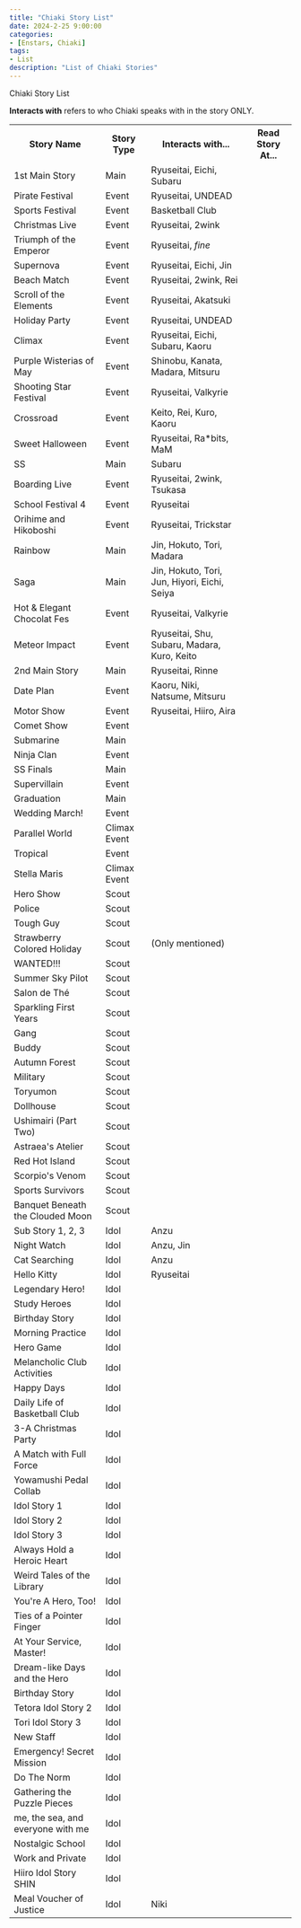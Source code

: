 ```yaml
---
title: "Chiaki Story List"
date: 2024-2-25 9:00:00
categories:
- [Enstars, Chiaki]
tags:
- List
description: "List of Chiaki Stories"
---
```


Chiaki Story List

<!-- more -->

<b>Interacts with</b> refers to who Chiaki speaks with in the story ONLY.

<table>
  <tr>
    <th>Story Name</th>
    <th>Story Type</th>
    <th>Interacts with...</th>
    <th>Read Story At...</th>
  </tr>
  <tr>
    <td>1st Main Story</td>
    <td>Main</td>
    <td>Ryuseitai, Eichi, Subaru</td>
    <td></td>
  </tr>
  <tr>
    <td>Pirate Festival</td>
    <td>Event</td>
    <td>Ryuseitai, UNDEAD</td>
    <td></td>
  </tr>
  <tr>
    <td>Sports Festival</td>
    <td>Event</td>
    <td>Basketball Club</td>
    <td></td>
  </tr>
  <tr>
    <td>Christmas Live</td>
    <td>Event</td>
    <td>Ryuseitai, 2wink</td>
    <td></td>
  </tr>
  <tr>
    <td>Triumph of the Emperor</td>
    <td>Event</td>
    <td>Ryuseitai, <em>fine</em></td>
    <td></td>
  </tr>
  <tr>
    <td>Supernova</td>
    <td>Event</td>
    <td>Ryuseitai, Eichi, Jin</td>
    <td></td>
  </tr>
  <tr>
    <td>Beach Match</td>
    <td>Event</td>
    <td>Ryuseitai, 2wink, Rei</td>
    <td></td>
  </tr>
  <tr>
    <td>Scroll of the Elements</td>
    <td>Event</td>
    <td>Ryuseitai, Akatsuki</td>
    <td></td>
  </tr>
  <tr>
    <td>Holiday Party</td>
    <td>Event</td>
    <td>Ryuseitai, UNDEAD</td>
    <td></td>
  </tr>
  <tr>
    <td>Climax</td>
    <td>Event</td>
    <td>Ryuseitai, Eichi, Subaru, Kaoru</td>
    <td></td>
  </tr>
  <tr>
    <td>Purple Wisterias of May</td>
    <td>Event</td>
    <td>Shinobu, Kanata, Madara, Mitsuru</td>
    <td></td>
  </tr>
  <tr>
    <td>Shooting Star Festival</td>
    <td>Event</td>
    <td>Ryuseitai, Valkyrie</td>
    <td></td>
  </tr>
  <tr>
    <td>Crossroad</td>
    <td>Event</td>
    <td>Keito, Rei, Kuro, Kaoru</td>
    <td></td>
  </tr>
  <tr>
    <td>Sweet Halloween</td>
    <td>Event</td>
    <td>Ryuseitai, Ra*bits, MaM</td>
    <td></td>
  </tr>
  <tr>
    <td>SS</td>
    <td>Main</td>
    <td>Subaru</td>
    <td></td>
  </tr>
  <tr>
    <td>Boarding Live</td>
    <td>Event</td>
    <td>Ryuseitai, 2wink, Tsukasa</td>
    <td></td>
  </tr>
  <tr>
    <td>School Festival 4</td>
    <td>Event</td>
    <td>Ryuseitai</td>
    <td></td>
  </tr>
  <tr>
    <td>Orihime and Hikoboshi</td>
    <td>Event</td>
    <td>Ryuseitai, Trickstar</td>
    <td></td>
  </tr>
  <tr>
    <td>Rainbow</td>
    <td>Main</td>
    <td>Jin, Hokuto, Tori, Madara</td>
    <td></td>
  </tr>
  <tr>
    <td>Saga</td>
    <td>Main</td>
    <td>Jin, Hokuto, Tori, Jun, Hiyori, Eichi, Seiya</td>
    <td></td>
  </tr>
  <tr>
    <td>Hot & Elegant Chocolat Fes</td>
    <td>Event</td>
    <td>Ryuseitai, Valkyrie</td>
    <td></td>
  </tr>
  <tr>
    <td>Meteor Impact</td>
    <td>Event</td>
    <td>Ryuseitai, Shu, Subaru, Madara, Kuro, Keito</td>
    <td></td>
  </tr>
  <tr>
    <td>2nd Main Story</td>
    <td>Main</td>
    <td>Ryuseitai, Rinne</td>
    <td></td>
  </tr>
  <tr>
    <td>Date Plan</td>
    <td>Event</td>
    <td>Kaoru, Niki, Natsume, Mitsuru</td>
    <td></td>
  </tr>
  <tr>
    <td>Motor Show</td>
    <td>Event</td>
    <td>Ryuseitai, Hiiro, Aira</td>
    <td></td>
  </tr>
  <tr>
    <td>Comet Show</td>
    <td>Event</td>
    <td></td>
    <td></td>
  </tr>
  <tr>
    <td>Submarine</td>
    <td>Main</td>
    <td></td>
    <td></td>
  </tr>
  <tr>
    <td>Ninja Clan</td>
    <td>Event</td>
    <td></td>
    <td></td>
  </tr>
  <tr>
    <td>SS Finals</td>
    <td>Main</td>
    <td></td>
    <td></td>
  </tr>
  <tr>
    <td>Supervillain</td>
    <td>Event</td>
    <td></td>
    <td></td>
  </tr>
  <tr>
    <td>Graduation</td>
    <td>Main</td>
    <td></td>
    <td></td>
  </tr>
  <tr>
    <td>Wedding March!</td>
    <td>Event</td>
    <td></td>
    <td></td>
  </tr>
  <tr>
    <td>Parallel World</td>
    <td>Climax Event</td>
    <td></td>
    <td></td>
  </tr>
  <tr>
    <td>Tropical</td>
    <td>Event</td>
    <td></td>
    <td></td>
  </tr>
  <tr>
    <td>Stella Maris</td>
    <td>Climax Event</td>
    <td></td>
    <td></td>
  </tr>
  <tr>
    <td>Hero Show</td>
    <td>Scout</td>
    <td></td>
    <td></td>
  </tr>
  <tr>
    <td>Police</td>
    <td>Scout</td>
    <td></td>
    <td></td>
  </tr>
  <tr>
    <td>Tough Guy</td>
    <td>Scout</td>
    <td></td>
    <td></td>
  </tr>
  <tr>
    <td>Strawberry Colored Holiday</td>
    <td>Scout</td>
    <td>(Only mentioned)</td>
    <td></td>
  </tr>
  <tr>
    <td>WANTED!!!</td>
    <td>Scout</td>
    <td></td>
    <td></td>
  </tr>
  <tr>
    <td>Summer Sky Pilot</td>
    <td>Scout</td>
    <td></td>
    <td></td>
  </tr>
  <tr>
    <td>Salon de Thé</td>
    <td>Scout</td>
    <td></td>
    <td></td>
  </tr>
  <tr>
    <td>Sparkling First Years</td>
    <td>Scout</td>
    <td></td>
    <td></td>
  </tr>
  <tr>
    <td>Gang</td>
    <td>Scout</td>
    <td></td>
    <td></td>
  </tr>
  <tr>
    <td>Buddy</td>
    <td>Scout</td>
    <td></td>
    <td></td>
  </tr>
  <tr>
    <td>Autumn Forest</td>
    <td>Scout</td>
    <td></td>
    <td></td>
  </tr>
  <tr>
    <td>Military</td>
    <td>Scout</td>
    <td></td>
    <td></td>
  </tr>
  <tr>
    <td>Toryumon</td>
    <td>Scout</td>
    <td></td>
    <td></td>
  </tr>
  <tr>
    <td>Dollhouse</td>
    <td>Scout</td>
    <td></td>
    <td></td>
  </tr>
  <tr>
    <td>Ushimairi (Part Two)</td>
    <td>Scout</td>
    <td></td>
    <td></td>
  </tr>
  <tr>
    <td>Astraea's Atelier</td>
    <td>Scout</td>
    <td></td>
    <td></td>
  </tr>
  <tr>
    <td>Red Hot Island</td>
    <td>Scout</td>
    <td></td>
    <td></td>
  </tr>
  <tr>
    <td>Scorpio's Venom</td>
    <td>Scout</td>
    <td></td>
    <td></td>
  </tr>
  <tr>
    <td>Sports Survivors</td>
    <td>Scout</td>
    <td></td>
    <td></td>
  </tr>
  <tr>
    <td>Banquet Beneath the Clouded Moon</td>
    <td>Scout</td>
    <td></td>
    <td></td>
  </tr>
  <tr>
    <td>Sub Story 1, 2, 3</td>
    <td>Idol</td>
    <td>Anzu</td>
    <td></td>
  </tr>
  <tr>
    <td>Night Watch</td>
    <td>Idol</td>
    <td>Anzu, Jin</td>
    <td></td>
  </tr>
  <tr>
    <td>Cat Searching</td>
    <td>Idol</td>
    <td>Anzu</td>
    <td></td>
  </tr>
  <tr>
    <td>Hello Kitty</td>
    <td>Idol</td>
    <td>Ryuseitai</td>
    <td></td>
  </tr>
  <tr>
    <td>Legendary Hero!</td>
    <td>Idol</td>
    <td></td>
    <td></td>
  </tr>
  <tr>
    <td>Study Heroes</td>
    <td>Idol</td>
    <td></td>
    <td></td>
  </tr>
  <tr>
    <td>Birthday Story</td>
    <td>Idol</td>
    <td></td>
    <td></td>
  </tr>
  <tr>
    <td>Morning Practice</td>
    <td>Idol</td>
    <td></td>
    <td></td>
  </tr>
  <tr>
    <td>Hero Game</td>
    <td>Idol</td>
    <td></td>
    <td></td>
  </tr>
  <tr>
    <td>Melancholic Club Activities</td>
    <td>Idol</td>
    <td></td>
    <td></td>
  </tr>
  <tr>
    <td>Happy Days</td>
    <td>Idol</td>
    <td></td>
    <td></td>
  </tr>
  <tr>
    <td>Daily Life of Basketball Club</td>
    <td>Idol</td>
    <td></td>
    <td></td>
  </tr>
  <tr>
    <td>3-A Christmas Party</td>
    <td>Idol</td>
    <td></td>
    <td></td>
  </tr>
  <tr>
    <td>A Match with Full Force</td>
    <td>Idol</td>
    <td></td>
    <td></td>
  </tr>
  <tr>
    <td>Yowamushi Pedal Collab</td>
    <td>Idol</td>
    <td></td>
    <td></td>
  </tr>
  <tr>
    <td>Idol Story 1</td>
    <td>Idol</td>
    <td></td>
    <td></td>
  </tr>
  <tr>
    <td>Idol Story 2</td>
    <td>Idol</td>
    <td></td>
    <td></td>
  </tr>
  <tr>
    <td>Idol Story 3</td>
    <td>Idol</td>
    <td></td>
    <td></td>
  </tr>
  <tr>
    <td>Always Hold a Heroic Heart</td>
    <td>Idol</td>
    <td></td>
    <td></td>
  </tr>
  <tr>
    <td>Weird Tales of the Library</td>
    <td>Idol</td>
    <td></td>
    <td></td>
  </tr>
  <tr>
    <td>You're A Hero, Too!</td>
    <td>Idol</td>
    <td></td>
    <td></td>
  </tr>
  <tr>
    <td>Ties of a Pointer Finger</td>
    <td>Idol</td>
    <td></td>
    <td></td>
  </tr>
  <tr>
    <td>At Your Service, Master!</td>
    <td>Idol</td>
    <td></td>
    <td></td>
  </tr>
  <tr>
    <td>Dream-like Days and the Hero</td>
    <td>Idol</td>
    <td></td>
    <td></td>
  </tr>
  <tr>
    <td>Birthday Story</td>
    <td>Idol</td>
    <td></td>
    <td></td>
  </tr>
  <tr>
    <td>Tetora Idol Story 2</td>
    <td>Idol</td>
    <td></td>
    <td></td>
  </tr>
  <tr>
    <td>Tori Idol Story 3</td>
    <td>Idol</td>
    <td></td>
    <td></td>
  </tr>
  <tr>
    <td>New Staff</td>
    <td>Idol</td>
    <td></td>
    <td></td>
  </tr>
  <tr>
    <td>Emergency! Secret Mission</td>
    <td>Idol</td>
    <td></td>
    <td></td>
  </tr>
  <tr>
    <td>Do The Norm</td>
    <td>Idol</td>
    <td></td>
    <td></td>
  </tr>
  <tr>
    <td>Gathering the Puzzle Pieces</td>
    <td>Idol</td>
    <td></td>
    <td></td>
  </tr>
  <tr>
    <td>me, the sea, and everyone with me</td>
    <td>Idol</td>
    <td></td>
    <td></td>
  </tr>
  <tr>
    <td>Nostalgic School</td>
    <td>Idol</td>
    <td></td>
    <td></td>
  </tr>
  <tr>
    <td>Work and Private</td>
    <td>Idol</td>
    <td></td>
    <td></td>
  </tr>
  <tr>
    <td>Hiiro Idol Story SHIN</td>
    <td>Idol</td>
    <td></td>
    <td></td>
  </tr>
  <tr>
    <td>Meal Voucher of Justice</td>
    <td>Idol</td>
    <td>Niki</td>
    <td></td>
  </tr>
</table>